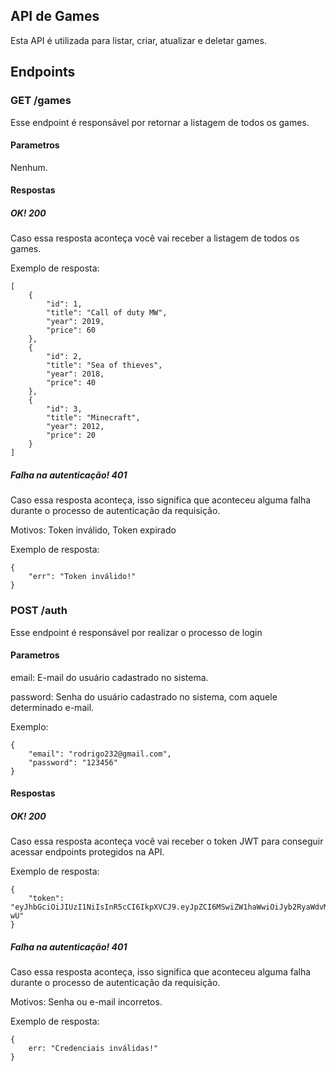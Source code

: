 ## API de Games
Esta API é utilizada para listar, criar, atualizar e deletar games.


## Endpoints
### GET /games
Esse endpoint é responsável por retornar a listagem de todos os games.
#### Parametros
Nenhum.
#### Respostas
##### OK! 200
Caso essa resposta aconteça você vai receber a listagem de todos os games.

Exemplo de resposta: 
```
[
    {
        "id": 1,
        "title": "Call of duty MW",
        "year": 2019,
        "price": 60
    },
    {
        "id": 2,
        "title": "Sea of thieves",
        "year": 2018,
        "price": 40
    },
    {
        "id": 3,
        "title": "Minecraft",
        "year": 2012,
        "price": 20
    }
]
```

##### Falha na autenticação! 401
Caso essa resposta aconteça, isso significa que aconteceu alguma falha durante o processo de autenticação da requisição.

Motivos: Token inválido, Token expirado

Exemplo de resposta: 
```
{
    "err": "Token inválido!"
}
```

### POST /auth
Esse endpoint é responsável por realizar o processo de login
#### Parametros
email: E-mail do usuário cadastrado no sistema.

password: Senha do usuário cadastrado no sistema, com aquele determinado e-mail.

Exemplo:
```
{
    "email": "rodrigo232@gmail.com",
    "password": "123456"
}
```
#### Respostas
##### OK! 200
Caso essa resposta aconteça você vai receber o token JWT para conseguir acessar endpoints protegidos na API.

Exemplo de resposta: 
```
{
    "token": "eyJhbGciOiJIUzI1NiIsInR5cCI6IkpXVCJ9.eyJpZCI6MSwiZW1haWwiOiJyb2RyaWdvMjMyQGdtYWlsLmNvbSIsImlhdCI6MTYzMTcyNjM0NywiZXhwIjoxNjMxODk5MTQ3fQ.WQgv70SSQ_0KAacC1Jj9d0j0g8HpIHK5k1sTmOLw-wU"
}
```

##### Falha na autenticação! 401
Caso essa resposta aconteça, isso significa que aconteceu alguma falha durante o processo de autenticação da requisição.

Motivos: Senha ou e-mail incorretos.

Exemplo de resposta: 
```
{
    err: "Credenciais inválidas!"
}
```

